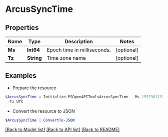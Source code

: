 # ArcusSyncTime
## Properties

Name | Type | Description | Notes
------------ | ------------- | ------------- | -------------
**Ms** | **Int64** | Epoch time in milliseconds. | [optional] 
**Tz** | **String** | Time zone name | [optional] 

## Examples

- Prepare the resource
```powershell
$ArcusSyncTime = Initialize-PSOpenAPIToolsArcusSyncTime  -Ms 1552301131100 `
 -Tz UTC
```

- Convert the resource to JSON
```powershell
$ArcusSyncTime | ConvertTo-JSON
```

[[Back to Model list]](../README.md#documentation-for-models) [[Back to API list]](../README.md#documentation-for-api-endpoints) [[Back to README]](../README.md)

